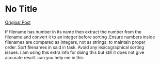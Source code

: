 # No Title

[Original Post](https://discourse.onlinedegree.iitm.ac.in/t/164277/532)

<p>If filename has number in its name then extract the number from the filename and convert it to an integer before sorting .Ensure numbers inside filenames are compared as integers, not as strings, to maintain proper order. Sort filenames in said in task. Avoid any lexicographical sorting issues.    i am using this extra info for doing this but still it does not give accurate result. can you help me in this</p>